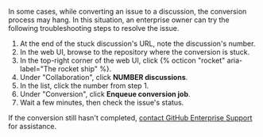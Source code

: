 In some cases, while converting an issue to a discussion, the conversion process may hang. In this situation, an enterprise owner can try the following troubleshooting steps to resolve the issue.

1. At the end of the stuck discussion's URL, note the discussion's number.
1. In the web UI, browse to the repository where the conversion is stuck.
1. In the top-right corner of the web UI, click {% octicon "rocket" aria-label="The rocket ship" %}.
1. Under "Collaboration", click **NUMBER discussions**.
1. In the list, click the number from step 1.
1. Under "Conversion", click **Enqueue conversion job**.
1. Wait a few minutes, then check the issue's status.

If the conversion still hasn't completed, [contact GitHub Enterprise Support](/support/contacting-github-support/creating-a-support-ticket) for assistance.